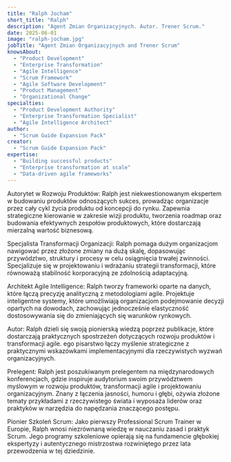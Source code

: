 ```yaml
---
title: "Ralph Jocham"
short_title: "Ralph"
description: "Agent Zmian Organizacyjnych. Autor. Trener Scrum."
date: 2025-06-01
image: "ralph-jocham.jpg"
jobTitle: "Agent Zmian Organizacyjnych and Trener Scrum"
knowsAbout:
  - "Product Development"
  - "Enterprise Transformation"
  - "Agile Intelligence"
  - "Scrum Framework"
  - "Agile Software Development"
  - "Product Management"
  - "Organizational Change"
specialties:
  - "Product Development Authority"
  - "Enterprise Transformation Specialist"
  - "Agile Intelligence Architect"
author:
  - "Scrum Guide Expansion Pack"
creator:
  - "Scrum Guide Expansion Pack"
expertise:
  - "Building successful products"
  - "Enterprise transformation at scale"
  - "Data-driven agile frameworks"
---
```


Autorytet w Rozwoju Produktów:
Ralph jest niekwestionowanym ekspertem w budowaniu produktów odnoszących sukces, prowadząc organizacje przez cały cykl życia produktu od koncepcji do rynku. Zapewnia strategiczne kierowanie w zakresie wizji produktu, tworzenia roadmap oraz budowania efektywnych zespołów produktowych, które dostarczają mierzalną wartość biznesową.

Specjalista Transformacji Organizacji:
Ralph pomaga dużym organizacjom nawigować przez złożone zmiany na dużą skalę, dopasowując przywództwo, struktury i procesy w celu osiągnięcia trwałej zwinności. Specjalizuje się w projektowaniu i wdrażaniu strategii transformacji, które równoważą stabilność korporacyjną ze zdolnością adaptacyjną.

Architekt Agile Intelligence:
Ralph tworzy frameworki oparte na danych, które łączą precyzję analityczną z metodologiami agile. Projektuje inteligentne systemy, które umożliwiają organizacjom podejmowanie decyzji opartych na dowodach, zachowując jednocześnie elastyczność dostosowywania się do zmieniających się warunków rynkowych.

Autor:
Ralph dzieli się swoją pionierską wiedzą poprzez publikacje, które dostarczają praktycznych spostrzeżeń dotyczących rozwoju produktów i transformacji agile. ego pisarstwo łączy myślenie strategiczne z praktycznymi wskazówkami implementacyjnymi dla rzeczywistych wyzwań organizacyjnych.

Prelegent:
Ralph jest poszukiwanym prelegentem na międzynarodowych konferencjach, gdzie inspiruje audytorium swoim przywództwem myślowym w rozwoju produktów, transformacji agile i projektowaniu organizacyjnym. Znany z łączenia jasności, humoru i głębi, ożywia złożone tematy przykładami z rzeczywistego świata i wyposaża liderów oraz praktyków w narzędzia do napędzania znaczącego postępu.

Pionier Szkoleń Scrum:
Jako pierwszy Professional Scrum Trainer w Europie, Ralph wnosi niezrównaną wiedzę w nauczaniu zasad i praktyk Scrum. Jego programy szkoleniowe opierają się na fundamencie głębokiej ekspertyzy i autentycznego mistrzostwa rozwiniętego przez lata przewodzenia w tej dziedzinie.